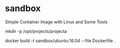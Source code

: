 # sandbox
Simple Container Image with Linux and Some Tools

mkdir -p /opt/projects/projecta

docker build -t sandbox/ubuntu:16.04 --file Dockerfile .
